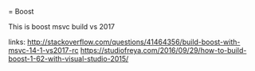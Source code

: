 = Boost

This is boost msvc build vs 2017

links: http://stackoverflow.com/questions/41464356/build-boost-with-msvc-14-1-vs2017-rc
https://studiofreya.com/2016/09/29/how-to-build-boost-1-62-with-visual-studio-2015/
